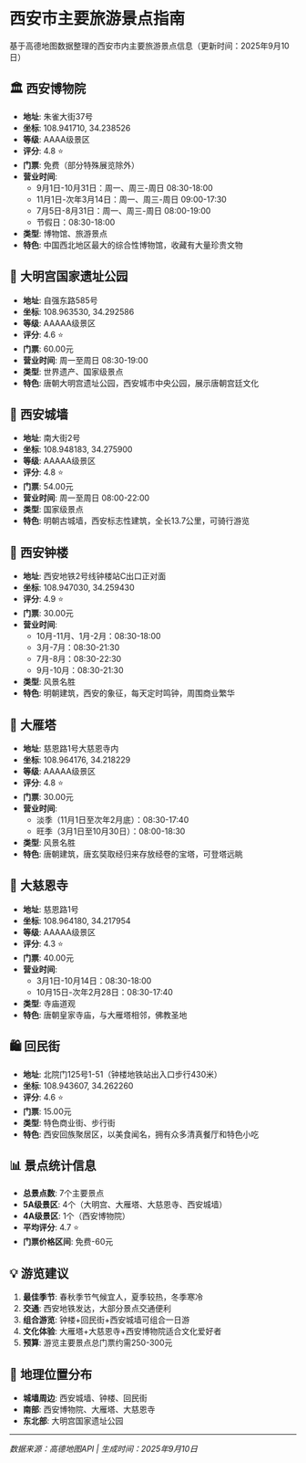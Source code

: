 # 西安市主要旅游景点指南

基于高德地图数据整理的西安市内主要旅游景点信息（更新时间：2025年9月10日）

## 🏛️ 西安博物院
- **地址**: 朱雀大街37号
- **坐标**: 108.941710, 34.238526
- **等级**: AAAA级景区
- **评分**: 4.8 ⭐
- **门票**: 免费（部分特殊展览除外）
- **营业时间**:
  - 9月1日-10月31日：周一、周三-周日 08:30-18:00
  - 11月1日-次年3月14日：周一、周三-周日 09:00-17:30
  - 7月5日-8月31日：周一、周三-周日 08:00-19:00
  - 节假日：08:30-18:00
- **类型**: 博物馆、旅游景点
- **特色**: 中国西北地区最大的综合性博物馆，收藏有大量珍贵文物

## 🏰 大明宫国家遗址公园
- **地址**: 自强东路585号
- **坐标**: 108.963530, 34.292586
- **等级**: AAAAA级景区
- **评分**: 4.6 ⭐
- **门票**: 60.00元
- **营业时间**: 周一至周日 08:30-19:00
- **类型**: 世界遗产、国家级景点
- **特色**: 唐朝大明宫遗址公园，西安城市中央公园，展示唐朝宫廷文化

## 🏯 西安城墙
- **地址**: 南大街2号
- **坐标**: 108.948183, 34.275900
- **等级**: AAAAA级景区
- **评分**: 4.8 ⭐
- **门票**: 54.00元
- **营业时间**: 周一至周日 08:00-22:00
- **类型**: 国家级景点
- **特色**: 明朝古城墙，西安标志性建筑，全长13.7公里，可骑行游览

## 🔔 西安钟楼
- **地址**: 西安地铁2号线钟楼站C出口正对面
- **坐标**: 108.947030, 34.259430
- **评分**: 4.9 ⭐
- **门票**: 30.00元
- **营业时间**:
  - 10月-11月、1月-2月：08:30-18:00
  - 3月-7月：08:30-21:30
  - 7月-8月：08:30-22:30
  - 9月-10月：08:30-21:30
- **类型**: 风景名胜
- **特色**: 明朝建筑，西安的象征，每天定时鸣钟，周围商业繁华

## 🗼 大雁塔
- **地址**: 慈恩路1号大慈恩寺内
- **坐标**: 108.964176, 34.218229
- **等级**: AAAAA级景区
- **评分**: 4.8 ⭐
- **门票**: 30.00元
- **营业时间**:
  - 淡季（11月1日至次年2月底）：08:30-17:40
  - 旺季（3月1日至10月30日）：08:00-18:30
- **类型**: 风景名胜
- **特色**: 唐朝建筑，唐玄奘取经归来存放经卷的宝塔，可登塔远眺

## 🏮 大慈恩寺
- **地址**: 慈恩路1号
- **坐标**: 108.964180, 34.217954
- **等级**: AAAAA级景区
- **评分**: 4.3 ⭐
- **门票**: 40.00元
- **营业时间**:
  - 3月1日-10月14日：08:30-18:00
  - 10月15日-次年2月28日：08:30-17:40
- **类型**: 寺庙道观
- **特色**: 唐朝皇家寺庙，与大雁塔相邻，佛教圣地

## 🛍️ 回民街
- **地址**: 北院门125号1-51（钟楼地铁站出入口步行430米）
- **坐标**: 108.943607, 34.262260
- **评分**: 4.6 ⭐
- **门票**: 15.00元
- **类型**: 特色商业街、步行街
- **特色**: 西安回族聚居区，以美食闻名，拥有众多清真餐厅和特色小吃

## 📊 景点统计信息
- **总景点数**: 7个主要景点
- **5A级景区**: 4个（大明宫、大雁塔、大慈恩寺、西安城墙）
- **4A级景区**: 1个（西安博物院）
- **平均评分**: 4.7 ⭐
- **门票价格区间**: 免费-60元

## 💡 游览建议
1. **最佳季节**: 春秋季节气候宜人，夏季较热，冬季寒冷
2. **交通**: 西安地铁发达，大部分景点交通便利
3. **组合游览**: 钟楼+回民街+西安城墙可组合一日游
4. **文化体验**: 大雁塔+大慈恩寺+西安博物院适合文化爱好者
5. **预算**: 游览主要景点总门票约需250-300元

## 📍 地理位置分布
- **城墙周边**: 西安城墙、钟楼、回民街
- **南部**: 西安博物院、大雁塔、大慈恩寺
- **东北部**: 大明宫国家遗址公园

---
*数据来源：高德地图API | 生成时间：2025年9月10日*
